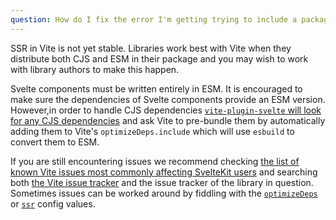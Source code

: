 ```yaml
---
question: How do I fix the error I'm getting trying to include a package?
---
```


SSR in Vite is not yet stable. Libraries work best with Vite when they distribute both CJS and ESM in their package and you may wish to work with library authors to make this happen.

Svelte components must be written entirely in ESM. It is encouraged to make sure the dependencies of Svelte components provide an ESM version. However,in order to handle CJS dependencies [`vite-plugin-svelte` will look for any CJS dependencies](https://github.com/sveltejs/vite-plugin-svelte/blob/main/docs/faq.md#what-is-going-on-with-vite-and-pre-bundling-dependencies) and ask Vite to pre-bundle them by automatically adding them to Vite's `optimizeDeps.include` which will use `esbuild` to convert them to ESM.

If you are still encountering issues we recommend checking [the list of known Vite issues most commonly affecting SvelteKit users](https://github.com/sveltejs/kit/issues/2086) and searching both [the Vite issue tracker](https://github.com/vitejs/vite/issues) and the issue tracker of the library in question. Sometimes issues can be worked around by fiddling with the [`optimizeDeps`](https://vitejs.dev/config/#dep-optimization-options) or [`ssr`](https://vitejs.dev/config/#ssr-options) config values.
